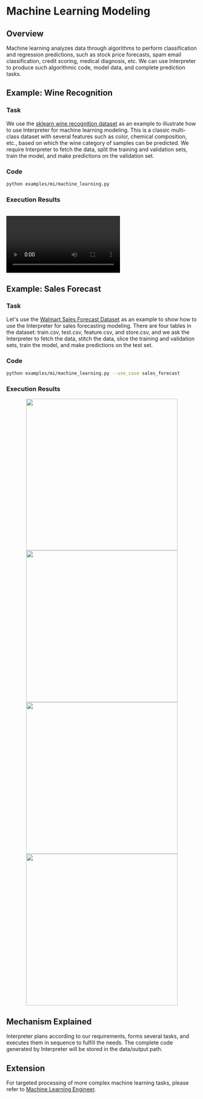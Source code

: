 # Machine Learning Modeling

## Overview

Machine learning analyzes data through algorithms to perform classification and regression predictions, such as stock price forecasts, spam email classification, credit scoring, medical diagnosis, etc. We can use Interpreter to produce such algorithmic code, model data, and complete prediction tasks.

## Example: Wine Recognition

### Task

We use the [sklearn wine recognition dataset](https://scikit-learn.org/stable/datasets/toy_dataset.html#wine-dataset) as an example to illustrate how to use Interpreter for machine learning modeling. This is a classic multi-class dataset with several features such as color, chemical composition, etc., based on which the wine category of samples can be predicted. We require Interpreter to fetch the data, split the training and validation sets, train the model, and make predictions on the validation set.

### Code

```bash
python examples/mi/machine_learning.py
```

### Execution Results

<br>
<video  controls>
  <source src="/image/guide/use_cases/interpreter/ml_wine_dataset.mp4" type="video/mp4">
</video>

## Example: Sales Forecast

### Task

Let's use the [Walmart Sales Forecast Dataset](https://www.kaggle.com/datasets/aslanahmedov/walmart-sales-forecast/data) as an example to show how to use the Interpreter for sales forecasting modeling. There are four tables in the dataset: train.csv, test.csv, feature.csv, and store.csv, and we ask the Interpreter to fetch the data, stitch the data, slice the training and validation sets, train the model, and make predictions on the test set.

### Code

```bash
python examples/mi/machine_learning.py --use_case sales_forecast
```

### Execution Results

<center>
<img src="../../../../../public/image/guide/use_cases/interpreter/sales_forecast/split_data.png" width=400>
</center>

<center>
<img src="../../../../../public/image/guide/use_cases/interpreter/sales_forecast/total_weekly_sales_over_time.png" width=400>
</center>

<center>
<img src="../../../../../public/image/guide/use_cases/interpreter/sales_forecast/ground_truth_vs_predictions.png" width=400>
</center>

<center>
<img src="../../../../../public/image/guide/use_cases/interpreter/sales_forecast/wmae.png" width=400 >
</center>

## Mechanism Explained

Interpreter plans according to our requirements, forms several tasks, and executes them in sequence to fulfill the needs. The complete code generated by Interpreter will be stored in the data/output path.

## Extension

For targeted processing of more complex machine learning tasks, please refer to [Machine Learning Engineer](../ml_engineer.md).
